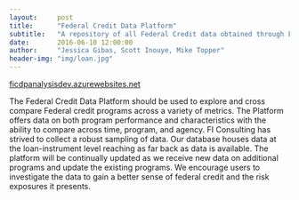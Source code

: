 ```yaml
---
layout:     post
title:      "Federal Credit Data Platform"
subtitle:   "A repository of all Federal Credit data obtained through FOIA requests."
date:       2016-06-10 12:00:00
author:     "Jessica Gibas, Scott Inouye, Mike Topper"
header-img: "img/loan.jpg"
---
```


[ficdpanalysisdev.azurewebsites.net](http://ficdpanalysisdev.azurewebsites.net/)

<p>The Federal Credit Data Platform should be used to explore and cross compare Federal credit programs across a variety of metrics. The Platform offers data on both program performance and characteristics with the ability to compare across time, program, and agency. FI Consulting has strived to collect a robust sampling of data. Our database houses data at the loan-instrument level reaching as far back as data is available. The platform will be continually updated as we receive new data on additional programs and update the existing programs. We encourage users to investigate the data to gain a better sense of federal credit and the risk exposures it presents.</p>